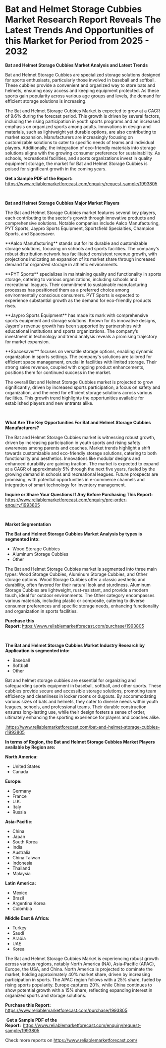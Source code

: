 <p><h1>Bat and Helmet Storage Cubbies Market Research Report Reveals The Latest Trends And Opportunities of this Market for Period from 2025 - 2032</h1></p><p><strong>Bat and Helmet Storage Cubbies Market Analysis and Latest Trends</strong></p>
<p><p>Bat and Helmet Storage Cubbies are specialized storage solutions designed for sports enthusiasts, particularly those involved in baseball and softball. These cubbies provide a convenient and organized way to store bats and helmets, ensuring easy access and keeping equipment protected. As these sports gain popularity across various age groups and levels, the demand for efficient storage solutions is increasing.</p><p>The Bat and Helmet Storage Cubbies Market is expected to grow at a CAGR of 9.6% during the forecast period. This growth is driven by several factors, including the rising participation in youth sports programs and an increased emphasis on organized sports among adults. Innovations in design and materials, such as lightweight yet durable options, are also contributing to market expansion. Manufacturers are increasingly focusing on customizable solutions to cater to specific needs of teams and individual players. Additionally, the integration of eco-friendly materials into storage solutions aligns with the growing consumer preference for sustainability. As schools, recreational facilities, and sports organizations invest in quality equipment storage, the market for Bat and Helmet Storage Cubbies is poised for significant growth in the coming years.</p></p>
<p><strong>Get a Sample PDF of the Report:&nbsp;</strong> <a href="https://www.reliablemarketforecast.com/enquiry/request-sample/1993805?utm_campaign=2458&utm_medium=2&utm_source=Github&utm_content=ia&utm_term=29032025&utm_id=bat-and-helmet-storage-cubbies">https://www.reliablemarketforecast.com/enquiry/request-sample/1993805</a></p>
<p>&nbsp;</p>
<p><strong>Bat and Helmet Storage Cubbies Major Market Players</strong></p>
<p><p>The Bat and Helmet Storage Cubbies market features several key players, each contributing to the sector's growth through innovative products and comprehensive solutions. Notable companies include Aalco Manufacturing, PYT Sports, Jaypro Sports Equipment, Sportsfield Specialties, Champion Sports, and Spacesaver.</p><p>**Aalco Manufacturing** stands out for its durable and customizable storage solutions, focusing on schools and sports facilities. The company's robust distribution network has facilitated consistent revenue growth, with projections indicating an expansion of its market share through increased demand for organized storage in athletic environments.</p><p>**PYT Sports** specializes in maintaining quality and functionality in sports storage, catering to various organizations, including schools and recreational leagues. Their commitment to sustainable manufacturing processes has positioned them as a preferred choice among environmentally conscious consumers. PYT Sports is expected to experience substantial growth as the demand for eco-friendly products rises.</p><p>**Jaypro Sports Equipment** has made its mark with comprehensive sports equipment and storage solutions. Known for its innovative designs, Jaypro's revenue growth has been supported by partnerships with educational institutions and sports organizations. The company’s investment in technology and trend analysis reveals a promising trajectory for market expansion.</p><p>**Spacesaver** focuses on versatile storage options, enabling dynamic organization in sports settings. The company's solutions are tailored for efficient space management, crucial in facilities with limited storage. Their strong sales revenue, coupled with ongoing product enhancements, positions them for continued success in the market.</p><p>The overall Bat and Helmet Storage Cubbies market is projected to grow significantly, driven by increased sports participation, a focus on safety and organization, and the need for efficient storage solutions across various facilities. This growth trend highlights the opportunities available for established players and new entrants alike.</p></p>
<p>&nbsp;</p>
<p><strong>What Are The Key Opportunities For Bat and Helmet Storage Cubbies Manufacturers?</strong></p>
<p><p>The Bat and Helmet Storage Cubbies market is witnessing robust growth, driven by increasing participation in youth sports and rising safety awareness among parents and coaches. Market trends highlight a shift towards customizable and eco-friendly storage solutions, catering to both functionality and aesthetics. Innovations like modular designs and enhanced durability are gaining traction. The market is expected to expand at a CAGR of approximately 5% through the next five years, fueled by the growing demand in schools and recreational leagues. Future prospects are promising, with potential opportunities in e-commerce channels and integration of smart technology for inventory management.</p></p>
<p><strong>Inquire or Share Your Questions If Any Before Purchasing This Report:</strong> <a href="https://www.reliablemarketforecast.com/enquiry/pre-order-enquiry/1993805?utm_campaign=2458&utm_medium=2&utm_source=Github&utm_content=ia&utm_term=29032025&utm_id=bat-and-helmet-storage-cubbies">https://www.reliablemarketforecast.com/enquiry/pre-order-enquiry/1993805</a></p>
<p>&nbsp;</p>
<p><strong>Market Segmentation</strong></p>
<p><strong>The Bat and Helmet Storage Cubbies Market Analysis by types is segmented into:</strong></p>
<p><ul><li>Wood Storage Cubbies</li><li>Aluminum Storage Cubbies</li><li>Other</li></ul></p>
<p><p>The Bat and Helmet Storage Cubbies market is segmented into three main types: Wood Storage Cubbies, Aluminum Storage Cubbies, and Other storage options. Wood Storage Cubbies offer a classic aesthetic and durability, often favored for their natural look and sturdiness. Aluminum Storage Cubbies are lightweight, rust-resistant, and provide a modern touch, ideal for outdoor environments. The Other category encompasses various materials, including plastic or composite, catering to diverse consumer preferences and specific storage needs, enhancing functionality and organization in sports facilities.</p></p>
<p><strong>Purchase this Report:&nbsp;</strong><a href="https://www.reliablemarketforecast.com/purchase/1993805?utm_campaign=2458&utm_medium=2&utm_source=Github&utm_content=ia&utm_term=29032025&utm_id=bat-and-helmet-storage-cubbies">https://www.reliablemarketforecast.com/purchase/1993805</a></p>
<p>&nbsp;</p>
<p><strong>The Bat and Helmet Storage Cubbies Market Industry Research by Application is segmented into:</strong></p>
<p><ul><li>Baseball</li><li>Softball</li><li>Other</li></ul></p>
<p><p>Bat and helmet storage cubbies are essential for organizing and safeguarding sports equipment in baseball, softball, and other sports. These cubbies provide secure and accessible storage solutions, promoting team efficiency and cleanliness in locker rooms or dugouts. By accommodating various sizes of bats and helmets, they cater to diverse needs within youth leagues, schools, and professional teams. Their durable construction ensures long-lasting use, while their design fosters a sense of order, ultimately enhancing the sporting experience for players and coaches alike.</p></p>
<p><a href="https://www.reliablemarketforecast.com/bat-and-helmet-storage-cubbies-r1993805?utm_campaign=2458&utm_medium=2&utm_source=Github&utm_content=ia&utm_term=29032025&utm_id=bat-and-helmet-storage-cubbies">&nbsp;https://www.reliablemarketforecast.com/bat-and-helmet-storage-cubbies-r1993805</a></p>
<p><strong>In terms of Region, the Bat and Helmet Storage Cubbies Market Players available by Region are:</strong></p>
<p>
    <p> <strong> North America: </strong>
        <ul>
            <li>United States</li>
            <li>Canada</li>
        </ul>
        </p> 
    <p> <strong> Europe: </strong>
        <ul>
            <li>Germany</li>
            <li>France</li>
            <li>U.K.</li>
            <li>Italy</li>
            <li>Russia</li>
        </ul>
        </p> 
    <p> <strong> Asia-Pacific: </strong>
        <ul>
            <li>China</li>
            <li>Japan</li>
            <li>South Korea</li>
            <li>India</li>
            <li>Australia</li>
            <li>China Taiwan</li>
            <li>Indonesia</li>
            <li>Thailand</li>
            <li>Malaysia</li>
        </ul>
        </p> 
    <p> <strong> Latin America: </strong>
        <ul>
            <li>Mexico</li>
            <li>Brazil</li>
            <li>Argentina Korea</li>
            <li>Colombia</li>
        </ul>
        </p> 
    <p> <strong> Middle East & Africa: </strong>
        <ul>
            <li>Turkey</li>
            <li>Saudi</li>
            <li>Arabia</li>
            <li>UAE</li>
            <li>Korea</li>
        </ul>
    </p>
    </p>
<p><p>The Bat and Helmet Storage Cubbies Market is experiencing robust growth across various regions, notably North America (NA), Asia-Pacific (APAC), Europe, the USA, and China. North America is projected to dominate the market, holding approximately 40% market share, driven by increasing participation in sports. The APAC region follows with a 25% share, fueled by rising sports popularity. Europe captures 20%, while China continues to show potential growth with a 15% share, reflecting expanding interest in organized sports and storage solutions.</p></p>
<p><strong>Purchase this Report: </strong><a href="https://www.reliablemarketforecast.com/purchase/1993805?utm_campaign=2458&utm_medium=2&utm_source=Github&utm_content=ia&utm_term=29032025&utm_id=bat-and-helmet-storage-cubbies">https://www.reliablemarketforecast.com/purchase/1993805</a></p>
<p>&nbsp;<strong>Get a Sample PDF of the Report:&nbsp;&nbsp;</strong><a href="https://www.reliablemarketforecast.com/enquiry/request-sample/1993805?utm_campaign=2458&utm_medium=2&utm_source=Github&utm_content=ia&utm_term=29032025&utm_id=bat-and-helmet-storage-cubbies">https://www.reliablemarketforecast.com/enquiry/request-sample/1993805</a></p>
<p><strong></strong></p>
<p>Check more reports on <a href="https://www.reliablemarketforecast.com/?utm_campaign=2458&utm_medium=2&utm_source=Github&utm_content=ia&utm_term=29032025&utm_id=bat-and-helmet-storage-cubbies">https://www.reliablemarketforecast.com/</a></p>
